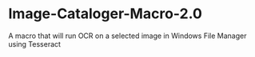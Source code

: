 # Image-Cataloger-Macro-2.0
A macro that will run OCR on a selected image in Windows File Manager using Tesseract
